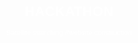 # HACKATHON
Satellite searching 
//website construction 
<!DOCTYPE html>
<html lang="en">
<head>
    <meta charset="UTF-8">
    <meta name="viewport" content="width=device-width, initial-scale=1.0">
    <title>Satellite Tracker</title>
    <style>
        body {
            font-family: Arial, sans-serif;
            margin: 0;
            padding: 20px;
            text-align: center;
            background-image: url('backweb.jpg'); /* Replace with your background image */
            background-size: cover; /* Ensures the background image covers the entire viewport */
            background-attachment: fixed; /* Keeps the background image fixed in place */
            background-position: center; /* Centers the background image */
            background-repeat: no-repeat; /* Prevents the background image from repeating */
            color: white; /* Ensures text is readable on the background */
        }

        h1 {
            color: #ffffff; /* White text color for better readability */
            font-size: 50px;
            font-weight: bold;
            text-shadow: 2px 2px 8px rgba(0, 0, 0, 0.6); /* Adds a shadow to the text */
            background: linear-gradient(45deg, rgba(0, 0, 115, 0.8), rgba(255, 255, 255, 0.4)); /* Gradient background */
            padding: 20px;
            border-radius: 10px;
            display: inline-block;
            animation: fadeIn 3s ease-in-out; /* Fade-in animation */
        }

        h2 {
            color: #ffffff;
            font-size: 24px;
            margin: 10px 0;
        }

        .search-container {
            display: inline-block;
            margin-top: 20px;
        }

        input[type="text"] {
            padding: 10px;
            font-size: 16px;
            border: 1px solid #ccc;
            border-radius: 4px;
            width: 300px;
        }

        button {
            padding: 10px 15px;
            font-size: 16px;
            margin-left: 10px;
            border: none;
            background-color: #007BFF;
            color: white;
            border-radius: 4px;
            cursor: pointer;
        }

        button:hover {
            background-color: #0056b3;
        }

        #results {
            margin-top: 20px;
            width: 100%;
            max-width: 800px;
            margin: 0 auto;
        }

        #results h2 {
            color: #ffffff;
        }

        #results p {
            background: rgba(200, 200, 224, 0.8); /* Semi-transparent background for better readability */
            padding: 10px;
            border-radius: 4px;
            text-align: left;
            color: black;
        }

        @keyframes fadeIn {
            from {
                opacity: 0;
            }
            to {
                opacity: 1;
            }
        }
    </style>
</head>
<body>
    <h1>Welcome to the Satellite tracker</h1>
    <h2>Using this website, you can find various satellites and space stations orbiting around us.</h2>
<style>
        
    h2 {
        color: black;
    }

    </style>
<!-- Sidebar with list of Indian satellites -->
<div class="sidebar">
    <h3>Indian Satellites</h3>

    <ul style="color: black; list-style-type: none; padding: 0;">
        <li>Aryabhata</li>
        <li>Bhaskara-I</li>
        <li>INSAT-3DR</li>
        <li>GSAT-19</li>
        <li>Cartosat-2</li>
        <li>IRNSS-1A</li>
        <li>Chandrayaan-2</li>
        <li>Astrosat</li>
        <li>NavIC</li>
        <li>RISAT-2</li>
    </ul>
</div>
    
    
    <div class="search-container">
        <input type="text" id="searchInput" placeholder="Enter Satellite Catalog Number...">
        <button onclick="searchSatellite()">Search</button>
    </div>
    <div id="results"></div>

    <script>
        // Function to search for a satellite using its Catalog Number
        function searchSatellite() {
            // Get the value entered in the search input field
            const query = document.getElementById('searchInput').value.trim();

            // Construct the URL for the CelesTrak API with the entered Catalog Number
            const url = `https://celestrak.com/NORAD/elements/gp.php?CATNR=${query}`;

            // Use the Fetch API to retrieve the TLE data for the specified satellite
            fetch(url)
                .then(response => response.text()) // Convert the response to text
                .then(data => {
                    // Check if data was returned
                    if (data) {
                        displayResults(data); // Display the results if data is present
                    } else {
                        // Display a message if no data was found for the specified Catalog Number
                        document.getElementById('results').innerHTML = '<p>No satellites found matching your search.</p>';
                    }
                })
                .catch(error => console.error('Error:', error)); // Log any errors in the console
        }

        // Function to display the satellite information in a more understandable format
        function displayResults(data) {
            // Select the 'results' div to display the output
            const resultsDiv = document.getElementById('results');
            resultsDiv.innerHTML = ''; // Clear any previous results

            // Split the retrieved TLE data into separate lines
            const lines = data.trim().split('\n');

            // Check if we have at least three lines of data (Name, TLE Line 1, TLE Line 2)
            if (lines.length >= 3) {
                const name = lines[0].trim(); // The first line is the satellite's name
                const tle1 = lines[1].trim(); // The second line is the first part of the TLE data
                const tle2 = lines[2].trim(); // The third line is the second part of the TLE data

                // Construct the HTML to display the satellite's name and key orbital elements
                const satelliteInfo = `
                    <h2>Satellite Name: ${name}</h2>
                    <p><strong>Two-Line Element Set (TLE):</strong></p>
                    <p><strong>TLE Line 1:</strong> ${tle1}</p>
                    <p><strong>TLE Line 2:</strong> ${tle2}</p>
                    <p><strong>Key Orbital Elements:</strong></p>
                    <ul>
                        <li><strong>Inclination:</strong> ${getTLEPart(tle2, 8, 16)} degrees</li>
                        <li><strong>Right Ascension of Ascending Node:</strong> ${getTLEPart(tle2, 17, 25)} degrees</li>
                        <li><strong>Eccentricity:</strong> 0.${getTLEPart(tle2, 26, 33)}</li>
                        <li><strong>Argument of Perigee:</strong> ${getTLEPart(tle2, 34, 42)} degrees</li>
                        <li><strong>Mean Anomaly:</strong> ${getTLEPart(tle2, 43, 51)} degrees</li>
                        <li><strong>Mean Motion:</strong> ${getTLEPart(tle2, 52, 63)} revs per day</li>
                        <li><strong>Revolution Number at Epoch:</strong> ${getTLEPart(tle2, 63, 68)}</li>
                    </ul>
                `;
                // Add the constructed satellite info to the results div
                resultsDiv.innerHTML += satelliteInfo;
            } else {
                // If there are not enough lines of data, display a message indicating no data was found
                resultsDiv.innerHTML = '<p>No satellites found matching your search.</p>';
            }
        }

        // Helper function to extract and trim a specific part of the TLE data
        function getTLEPart(tle, start, end) {
            // Substring the TLE data between the specified start and end indices and trim any whitespace
            return tle.substring(start, end).trim();
        }
    </script>
</body>
</html>
